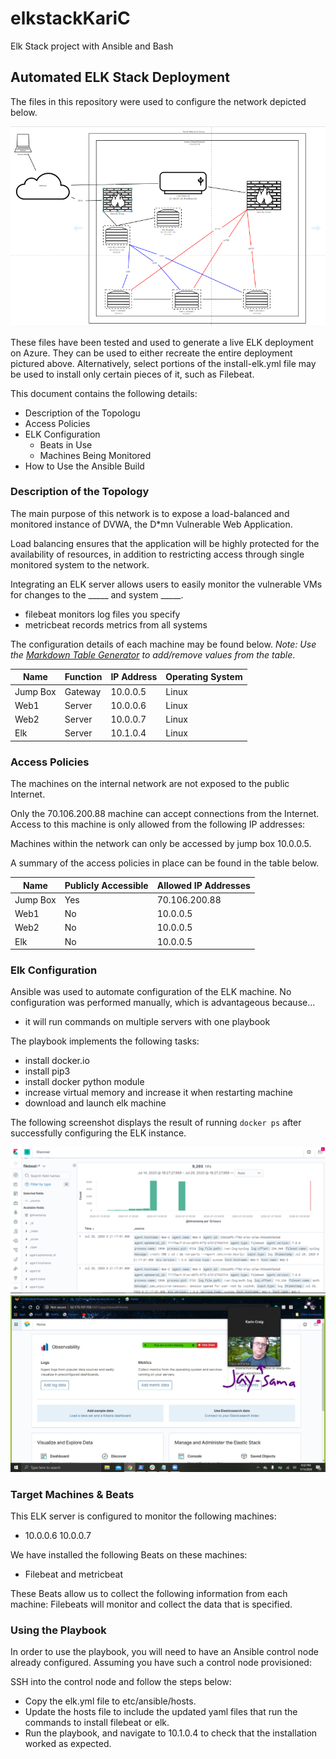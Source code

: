 # elkstackKariC
Elk Stack project with Ansible and Bash
## Automated ELK Stack Deployment

The files in this repository were used to configure the network depicted below.

![alt text](https://github.com/Karicraig325/elkstackKariC/blob/master/Images/ELK1.PNG "Diagram")

These files have been tested and used to generate a live ELK deployment on Azure. They can be used to either recreate the entire deployment pictured above. Alternatively, select portions of the install-elk.yml file may be used to install only certain pieces of it, such as Filebeat.


This document contains the following details:
- Description of the Topologu
- Access Policies
- ELK Configuration
  - Beats in Use
  - Machines Being Monitored
- How to Use the Ansible Build


### Description of the Topology

The main purpose of this network is to expose a load-balanced and monitored instance of DVWA, the D*mn Vulnerable Web Application.

Load balancing ensures that the application will be highly protected for the availability of resources, in addition to restricting access through single monitored system to the network.

Integrating an ELK server allows users to easily monitor the vulnerable VMs for changes to the _____ and system _____.
- filebeat monitors log files you specify
- metricbeat records metrics from all systems

The configuration details of each machine may be found below.
_Note: Use the [Markdown Table Generator](http://www.tablesgenerator.com/markdown_tables) to add/remove values from the table_.

| Name     | Function | IP Address | Operating System |
|----------|----------|------------|------------------|
| Jump Box | Gateway  | 10.0.0.5   | Linux            |
| Web1     | Server   | 10.0.0.6   | Linux            |
| Web2     | Server   | 10.0.0.7   | Linux            |
| Elk      | Server   | 10.1.0.4   | Linux            |

### Access Policies

The machines on the internal network are not exposed to the public Internet. 

Only the 70.106.200.88 machine can accept connections from the Internet. Access to this machine is only allowed from the following IP addresses:

Machines within the network can only be accessed by jump box 10.0.0.5.

A summary of the access policies in place can be found in the table below.

| Name     | Publicly Accessible | Allowed IP Addresses |
|----------|---------------------|----------------------|
| Jump Box | Yes                 | 70.106.200.88        |
| Web1     | No                  | 10.0.0.5             |
| Web2     | No                  | 10.0.0.5             |
| Elk	     | No			             | 10.0.0.5		          |

### Elk Configuration

Ansible was used to automate configuration of the ELK machine. No configuration was performed manually, which is advantageous because...
- it will run commands on multiple servers with one playbook

The playbook implements the following tasks:
- install docker.io
- install pip3
- install docker python module
- increase virtual memory and increase it when restarting machine
- download and launch elk machine

The following screenshot displays the result of running `docker ps` after successfully configuring the ELK instance.

![alt text](https://github.com/Karicraig325/elkstackKariC/blob/master/Images/ELK2.PNG "Docker")
![alt text](https://github.com/Karicraig325/elkstackKariC/blob/master/Images/ELK3.PNG "Docker")

### Target Machines & Beats
This ELK server is configured to monitor the following machines:
- 10.0.0.6 10.0.0.7

We have installed the following Beats on these machines:
- Filebeat and metricbeat

These Beats allow us to collect the following information from each machine:
Filebeats will monitor and collect the data that is specified.

### Using the Playbook
In order to use the playbook, you will need to have an Ansible control node already configured. Assuming you have such a control node provisioned: 

SSH into the control node and follow the steps below:
- Copy the elk.yml file to etc/ansible/hosts.
- Update the hosts file to include the updated yaml files that run the commands to install filebeat or elk.
- Run the playbook, and navigate to 10.1.0.4 to check that the installation worked as expected.
